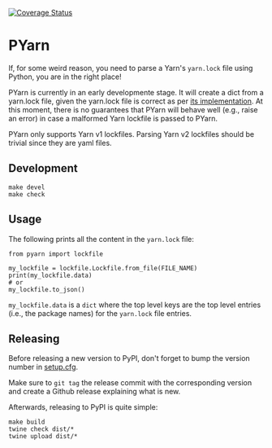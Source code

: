 [![Coverage Status](https://coveralls.io/repos/github/containerbuildsystem/pyarn/badge.svg?branch=master)](https://coveralls.io/github/containerbuildsystem/pyarn?branch=master)

# PYarn

If, for some weird reason, you need to parse a Yarn's `yarn.lock` file using
Python, you are in the right place!

PYarn is currently in an early developmente stage. It will create a dict from a
yarn.lock file, given the yarn.lock file is correct as per [its
implementation](https://github.com/yarnpkg/yarn/blob/master/src/lockfile/parse.js).
At this moment, there is no guarantees that PYarn will behave well (e.g., raise
an error) in case a malformed Yarn lockfile is passed to PYarn.

PYarn only supports Yarn v1 lockfiles. Parsing Yarn v2 lockfiles should be
trivial since they are yaml files.

## Development

```
make devel
make check
```

## Usage

The following prints all the content in the `yarn.lock` file:

```
from pyarn import lockfile

my_lockfile = lockfile.Lockfile.from_file(FILE_NAME)
print(my_lockfile.data)
# or
my_lockfile.to_json()
```

`my_lockfile.data` is a `dict` where the top level keys are the top level entries
(i.e., the package names) for the `yarn.lock` file entries.

## Releasing

Before releasing a new version to PyPI, don't forget to bump the version number in
[setup.cfg](./setup.cfg).

Make sure to `git tag` the release commit with the corresponding version and create
a Github release explaining what is new.

Afterwards, releasing to PyPI is quite simple:

```shell
make build
twine check dist/*
twine upload dist/*
```
